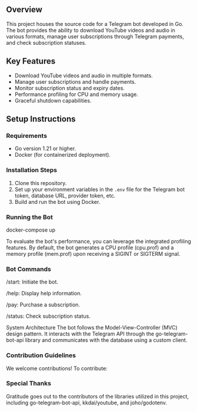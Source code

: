 ## Overview

This project houses the source code for a Telegram bot developed in Go. The bot provides the ability to download YouTube videos and audio in various formats, manage user subscriptions through Telegram payments, and check subscription statuses.

## Key Features

- Download YouTube videos and audio in multiple formats.
- Manage user subscriptions and handle payments.
- Monitor subscription status and expiry dates.
- Performance profiling for CPU and memory usage.
- Graceful shutdown capabilities.

## Setup Instructions

### Requirements

- Go version 1.21 or higher.
- Docker (for containerized deployment).

### Installation Steps

1. Clone this repository.
2. Set up your environment variables in the `.env` file for the Telegram bot token, database URL, provider token, etc.
3. Build and run the bot using Docker.

### Running the Bot

docker-compose up

To evaluate the bot's performance, you can leverage the integrated profiling features. By default, the bot generates a CPU profile (cpu.prof) and a memory profile (mem.prof) upon receiving a SIGINT or SIGTERM signal.

### Bot Commands


/start: Initiate the bot.

/help: Display help information.

/pay: Purchase a subscription.

/status: Check subscription status.


System Architecture
The bot follows the Model-View-Controller (MVC) design pattern. It interacts with the Telegram API through the go-telegram-bot-api library and communicates with the database using a custom client.

### Contribution Guidelines
We welcome contributions! To contribute:

### Special Thanks
Gratitude goes out to the contributors of the libraries utilized in this project, including go-telegram-bot-api, kkdai/youtube, and joho/godotenv.
